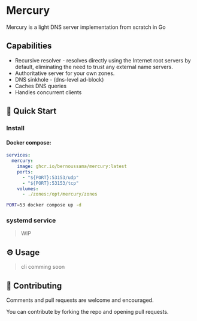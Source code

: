 # Mercury

Mercury is a light DNS server implementation from scratch in Go

## Capabilities

- Recursive resolver - resolves directly using the Internet root servers by default, eliminating the need to trust any external name servers.
- Authoritative server for your own zones.
- DNS sinkhole - (dns-level ad-block)
- Caches DNS queries
- Handles concurrent clients

[//]: # "## Why?"

## 🚀 Quick Start

### Install

#### Docker compose:


```yaml
services:
  mercury:
    image: ghcr.io/bernoussama/mercury:latest
    ports:
      - "${PORT}:53153/udp"
      - "${PORT}:53153/tcp"
    volumes:
      - ./zones:/opt/mercury/zones
```

```bash
PORT=53 docker compose up -d
```

### systemd service

> WIP


## ⚙️ Usage

> cli comming soon

## 👏 Contributing

Comments and pull requests are welcome and encouraged.

You can contribute by forking the repo and opening pull requests.
